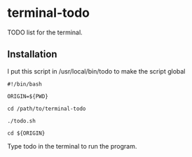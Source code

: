 # terminal-todo
TODO list for the terminal.  

## Installation
 I put this script in /usr/local/bin/todo to make the script global
 ```
 #!/bin/bash

ORIGIN=${PWD}

cd /path/to/terminal-todo

./todo.sh

cd ${ORIGIN}
 ```
Type todo in the terminal to run the program.
